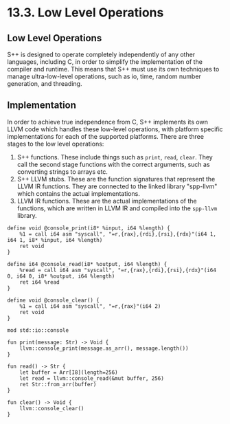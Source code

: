 # 13.3. Low Level Operations

<primary-label ref="header-label"/>

<secondary-label ref="doc-wip"/>

## Low Level Operations

S++ is designed to operate completely independently of any other languages, including C, in order to simplify the
implementation of the compiler and runtime. This means that S++ must use its own techniques to manage ultra-low-level
operations, such as io, time, random number generation, and threading.

## Implementation

In order to achieve true independence from C, S++ implements its own LLVM code which handles these low-level operations,
with platform specific implementations for each of the supported platforms. There are three stages to the low level
operations:

1. S++ functions. These include things such as `print`, `read`, `clear`. They call the second stage functions with the
   correct arguments, such as converting strings to arrays etc.
2. S++ LLVM stubs. These are the function signatures that represent the LLVM IR functions. They are connected to the
   linked library "spp-llvm" which contains the actual implementations.
3. LLVM IR functions. These are the actual implementations of the functions, which are written in LLVM IR and compiled
   into the `spp-llvm` library.

```
define void @console_print(i8* %input, i64 %length) {
    %1 = call i64 asm "syscall", "=r,{rax},{rdi},{rsi},{rdx}"(i64 1, i64 1, i8* %input, i64 %length)
    ret void
}

define i64 @console_read(i8* %output, i64 %length) {
    %read = call i64 asm "syscall", "=r,{rax},{rdi},{rsi},{rdx}"(i64 0, i64 0, i8* %output, i64 %length)
    ret i64 %read
}

define void @console_clear() {
    %1 = call i64 asm "syscall", "=r,{rax}"(i64 2)
    ret void
}
```

```
mod std::io::console

fun print(message: Str) -> Void {
    llvm::console_print(message.as_arr(), message.length())
}

fun read() -> Str {
    let buffer = Arr[I8](length=256)
    let read = llvm::console_read(&mut buffer, 256)
    ret Str::from_arr(buffer)
}

fun clear() -> Void {
    llvm::console_clear()
}
```